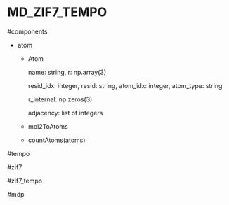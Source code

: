 # MD_ZIF7_TEMPO
#components

- atom
  - Atom

    name: string, r: np.array(3)
    
    resid_idx: integer, resid: string, atom_idx: integer, atom_type: string

    r_internal: np.zeros(3)

    adjacency: list of integers
    
  - mol2ToAtoms
  - countAtoms(atoms)

#tempo

#zif7

#zif7_tempo

#mdp
